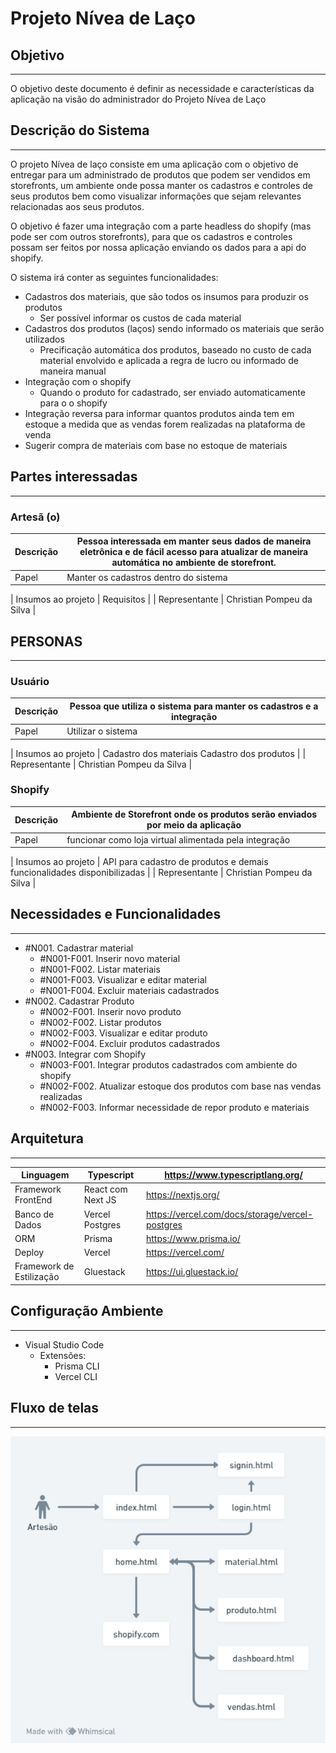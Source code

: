 # Projeto Nívea de Laço

## Objetivo

---

O objetivo deste documento é definir as necessidade e características da aplicação na visão do administrador do Projeto Nívea de Laço

## Descrição do Sistema

---

O projeto Nívea de laço consiste em uma aplicação com o objetivo de entregar para um administrado de produtos que podem ser vendidos em storefronts, um ambiente onde possa manter os cadastros e controles de seus produtos bem como visualizar informações que sejam relevantes relacionadas aos seus produtos.

O objetivo é fazer uma integração com a parte headless do shopify (mas pode ser com outros storefronts), para que os cadastros e controles possam ser feitos por nossa aplicação enviando os dados para a api do shopify.

O sistema irá conter as seguintes funcionalidades:

- Cadastros dos materiais, que são todos os insumos para produzir os produtos
    - Ser possível informar os custos de cada material
- Cadastros dos produtos (laços) sendo informado os materiais que serão utilizados
    - Precificação automática dos produtos, baseado no custo de cada material envolvido e aplicada a regra de lucro ou informado de maneira manual
- Integração com o shopify
    - Quando o produto for cadastrado, ser enviado automaticamente para o o shopify
- Integração reversa para informar quantos produtos ainda tem em estoque a medida que as vendas forem realizadas na plataforma de venda
- Sugerir compra de materiais com base no estoque de materiais

## Partes interessadas

---

### Artesã (o)

| Descrição | Pessoa interessada em manter seus dados de maneira eletrônica e de fácil acesso para atualizar de maneira automática no ambiente de storefront. |
| --- | --- |
| Papel | Manter os cadastros dentro do sistema |
| 
Insumos ao projeto | Requisitos |
| Representante | Christian Pompeu da Silva |

## PERSONAS

---

### Usuário

| Descrição | Pessoa que utiliza o sistema para manter os cadastros e a integração |
| --- | --- |
| Papel | Utilizar o sistema |
| 
Insumos ao projeto | Cadastro dos materiais
Cadastro dos produtos |
| Representante | Christian Pompeu da Silva |

### Shopify

| Descrição | Ambiente de Storefront onde os produtos serão enviados por meio da aplicação |
| --- | --- |
| Papel | funcionar como loja virtual alimentada pela integração |
| 
Insumos ao projeto | API para cadastro de produtos e demais funcionalidades disponibilizadas |
| Representante | Christian Pompeu da Silva |

## Necessidades e Funcionalidades

---

- #N001. Cadastrar material
    - #N001-F001. Inserir novo material
    - #N001-F002. Listar materiais
    - #N001-F003. Visualizar e editar material
    - #N001-F004. Excluir materiais cadastrados
- #N002. Cadastrar Produto
    - #N002-F001. Inserir novo produto
    - #N002-F002. Listar produtos
    - #N002-F003. Visualizar e editar produto
    - #N002-F004. Excluir produtos cadastrados
- #N003. Integrar com Shopify
    - #N003-F001. Integrar produtos cadastrados com ambiente do shopify
    - #N002-F002. Atualizar estoque dos produtos com base nas vendas realizadas
    - #N002-F003. Informar necessidade de repor produto e materiais

## Arquitetura

---

| Linguagem | Typescript | https://www.typescriptlang.org/ |
| --- | --- | --- |
| Framework FrontEnd | React com Next JS | https://nextjs.org/ |
| Banco de Dados | Vercel Postgres | https://vercel.com/docs/storage/vercel-postgres |
| ORM | Prisma | https://www.prisma.io/ |
| Deploy | Vercel | https://vercel.com/ |
| Framework de Estilização | Gluestack | https://ui.gluestack.io/ |

## Configuração Ambiente

---

- Visual Studio Code
    - Extensões:
        - Prisma CLI
        - Vercel CLI

## Fluxo de telas

---
![Diagrama](public/assets/diagrama.png)